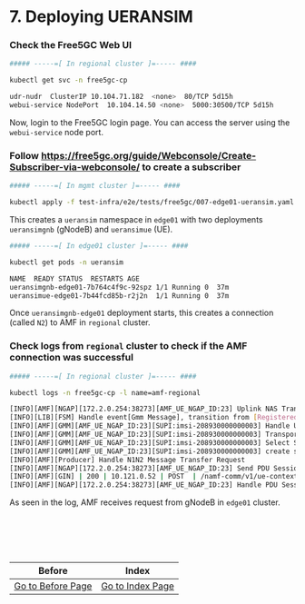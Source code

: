 # 7. Deploying UERANSIM

### Check the Free5GC Web UI

```bash
##### -----=[ In regional cluster ]=----- ####

kubectl get svc -n free5gc-cp

udr-nudr  ClusterIP 10.104.71.182  <none>  80/TCP 5d15h
webui-service NodePort  10.104.14.50 <none>  5000:30500/TCP 5d15h
```

Now, login to the Free5GC login page. You can access the server using the `webui-service` node port. 

### Follow https://free5gc.org/guide/Webconsole/Create-Subscriber-via-webconsole/ to create a subscriber

```bash
##### -----=[ In mgmt cluster ]=----- ####

kubectl apply -f test-infra/e2e/tests/free5gc/007-edge01-ueransim.yaml
```

This creates a `ueransim` namespace in `edge01` with two deployments `ueransimgnb` (gNodeB) and `ueransimue` (UE).

```bash
##### -----=[ In edge01 cluster ]=----- ####

kubectl get pods -n ueransim

NAME  READY STATUS  RESTARTS AGE
ueransimgnb-edge01-7b764c4f9c-92spz 1/1 Running 0  37m
ueransimue-edge01-7b44fcd85b-r2j2n  1/1 Running 0  37m
```

Once `ueransimgnb-edge01` deployment starts, this creates a connection (called `N2`) to AMF in `regional` cluster.

### Check logs from `regional` cluster to check if the AMF connection was successful

```bash
##### -----=[ In regional cluster ]=----- ####

kubectl logs -n free5gc-cp -l name=amf-regional

[INFO][AMF][NGAP][172.2.0.254:38273][AMF_UE_NGAP_ID:23] Uplink NAS Transport (RAN UE NGAP ID: 1)
[INFO][LIB][FSM] Handle event[Gmm Message], transition from [Registered] to [Registered]
[INFO][AMF][GMM][AMF_UE_NGAP_ID:23][SUPI:imsi-208930000000003] Handle UL NAS Transport
[INFO][AMF][GMM][AMF_UE_NGAP_ID:23][SUPI:imsi-208930000000003] Transport 5GSM Message to SMF
[INFO][AMF][GMM][AMF_UE_NGAP_ID:23][SUPI:imsi-208930000000003] Select SMF [snssai: {Sst:1 Sd:010203}, dnn: internet]
[INFO][AMF][GMM][AMF_UE_NGAP_ID:23][SUPI:imsi-208930000000003] create smContext[pduSessionID: 1] Success
[INFO][AMF][Producer] Handle N1N2 Message Transfer Request
[INFO][AMF][NGAP][172.2.0.254:38273][AMF_UE_NGAP_ID:23] Send PDU Session Resource Setup Request
[INFO][AMF][GIN] | 200 | 10.121.0.52 | POST  | /namf-comm/v1/ue-contexts/imsi-208930000000003/n1-n2-messages |
[INFO][AMF][NGAP][172.2.0.254:38273][AMF_UE_NGAP_ID:23] Handle PDU Session Resource Setup Response
```

As seen in the log, AMF receives request from gNodeB in `edge01` cluster.

<br></br>
---
|Before|Index|
|--|--|
|[ Go to Before Page](6_deploy_upf_amf_smf.md) | [ Go to Index Page ](README.md)|